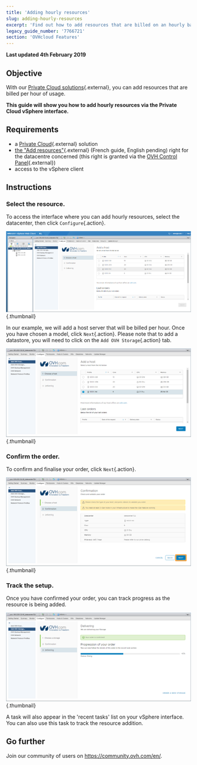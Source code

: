 ```yaml
---
title: 'Adding hourly resources'
slug: adding-hourly-resources
excerpt: 'Find out how to add resources that are billed on an hourly basis'
legacy_guide_number: '7766721'
section: 'OVHcloud Features'
---
```


**Last updated 4th February 2019**

## Objective

With our [Private Cloud solutions](https://www.ovh.ie/private-cloud/){.external}, you can add resources that are billed per hour of usage.

**This guide will show you how to add hourly resources via the Private Cloud vSphere interface.**

## Requirements

- a [Private Cloud](https://www.ovh.ie/private-cloud/){.external} solution
- [the "Add resources"](https://docs.ovh.com/fr/private-cloud/changer-les-droits-d-un-utilisateur/){.external} (French guide, English pending) right for the datacentre concerned (this right is granted via the [OVH Control Panel](https://www.ovh.com/auth/?action=gotomanager){.external})
- access to the vSphere client


## Instructions

### Select the resource.

To access the interface where you can add hourly resources, select the datacenter, then click `Configure`{.action}.

![Add a host](images/addhost_01.png){.thumbnail}

In our example, we will add a host server that will be billed per hour. Once you have chosen a model, click `Next`{.action}. Please note that to add a datastore, you will need to click on the `Add OVH Storage`{.action} tab.

![Add a host](images/addhost_03.png){.thumbnail}


### Confirm the order.

To confirm and finalise your order, click `Next`{.action}.

![](images/addhost_04.png){.thumbnail}

### Track the setup.

Once you have confirmed your order, you can track progress as the resource is being added.

![](images/addhost_06.png){.thumbnail}

A task will also appear in the 'recent tasks' list on your vSphere interface. You can also use this task to track the resource addition.


## Go further

Join our community of users on <https://community.ovh.com/en/>.